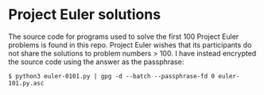 # Project Euler solutions

The source code for programs used to solve the first 100 Project Euler problems
is found in this repo. Project Euler wishes that its participants do not share
the solutions to problem numbers > 100. I have instead encrypted the source code
using the answer as the passphrase:

```shell
$ python3 euler-0101.py | gpg -d --batch --passphrase-fd 0 euler-101.py.asc
```

